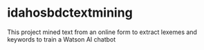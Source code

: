# idahosbdctextmining
This project mined text from an online form to extract lexemes and keywords to train a Watson AI chatbot
